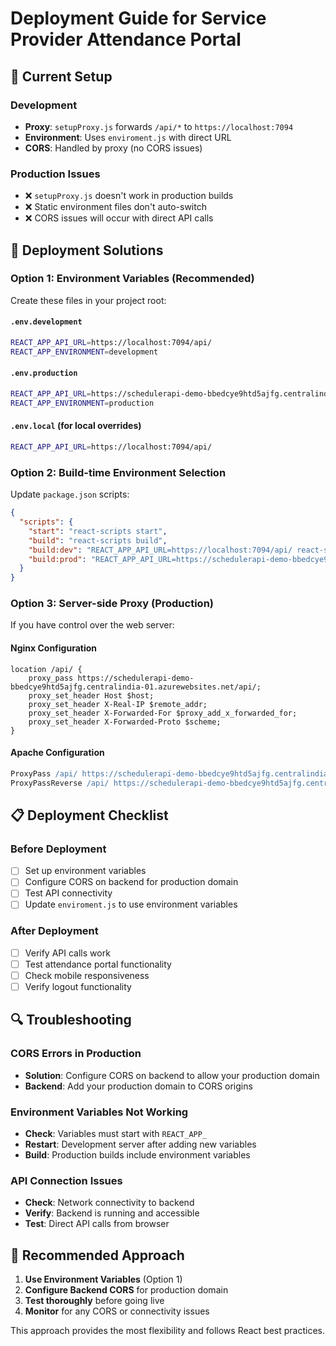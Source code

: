 # Deployment Guide for Service Provider Attendance Portal

## 🔧 Current Setup

### Development
- **Proxy**: `setupProxy.js` forwards `/api/*` to `https://localhost:7094`
- **Environment**: Uses `enviroment.js` with direct URL
- **CORS**: Handled by proxy (no CORS issues)

### Production Issues
- ❌ `setupProxy.js` doesn't work in production builds
- ❌ Static environment files don't auto-switch
- ❌ CORS issues will occur with direct API calls

## 🚀 Deployment Solutions

### Option 1: Environment Variables (Recommended)

Create these files in your project root:

#### `.env.development`
```bash
REACT_APP_API_URL=https://localhost:7094/api/
REACT_APP_ENVIRONMENT=development
```

#### `.env.production`
```bash
REACT_APP_API_URL=https://schedulerapi-demo-bbedcye9htd5ajfg.centralindia-01.azurewebsites.net/api/
REACT_APP_ENVIRONMENT=production
```

#### `.env.local` (for local overrides)
```bash
REACT_APP_API_URL=https://localhost:7094/api/
```

### Option 2: Build-time Environment Selection

Update `package.json` scripts:
```json
{
  "scripts": {
    "start": "react-scripts start",
    "build": "react-scripts build",
    "build:dev": "REACT_APP_API_URL=https://localhost:7094/api/ react-scripts build",
    "build:prod": "REACT_APP_API_URL=https://schedulerapi-demo-bbedcye9htd5ajfg.centralindia-01.azurewebsites.net/api/ react-scripts build"
  }
}
```

### Option 3: Server-side Proxy (Production)

If you have control over the web server:

#### Nginx Configuration
```nginx
location /api/ {
    proxy_pass https://schedulerapi-demo-bbedcye9htd5ajfg.centralindia-01.azurewebsites.net/api/;
    proxy_set_header Host $host;
    proxy_set_header X-Real-IP $remote_addr;
    proxy_set_header X-Forwarded-For $proxy_add_x_forwarded_for;
    proxy_set_header X-Forwarded-Proto $scheme;
}
```

#### Apache Configuration
```apache
ProxyPass /api/ https://schedulerapi-demo-bbedcye9htd5ajfg.centralindia-01.azurewebsites.net/api/
ProxyPassReverse /api/ https://schedulerapi-demo-bbedcye9htd5ajfg.centralindia-01.azurewebsites.net/api/
```

## 📋 Deployment Checklist

### Before Deployment
- [ ] Set up environment variables
- [ ] Configure CORS on backend for production domain
- [ ] Test API connectivity
- [ ] Update `enviroment.js` to use environment variables

### After Deployment
- [ ] Verify API calls work
- [ ] Test attendance portal functionality
- [ ] Check mobile responsiveness
- [ ] Verify logout functionality

## 🔍 Troubleshooting

### CORS Errors in Production
- **Solution**: Configure CORS on backend to allow your production domain
- **Backend**: Add your production domain to CORS origins

### Environment Variables Not Working
- **Check**: Variables must start with `REACT_APP_`
- **Restart**: Development server after adding new variables
- **Build**: Production builds include environment variables

### API Connection Issues
- **Check**: Network connectivity to backend
- **Verify**: Backend is running and accessible
- **Test**: Direct API calls from browser

## 🎯 Recommended Approach

1. **Use Environment Variables** (Option 1)
2. **Configure Backend CORS** for production domain
3. **Test thoroughly** before going live
4. **Monitor** for any CORS or connectivity issues

This approach provides the most flexibility and follows React best practices.
